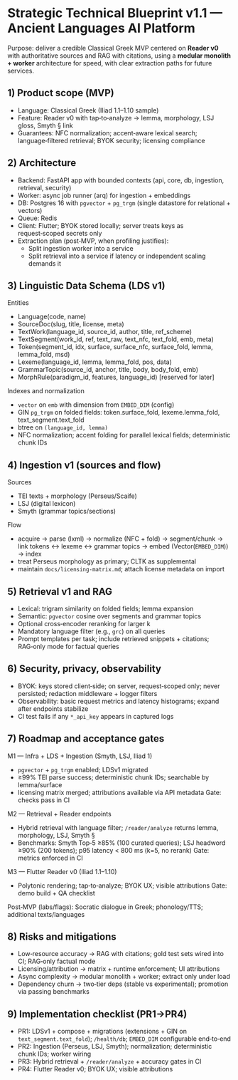 # Strategic Technical Blueprint v1.1 — Ancient Languages AI Platform

Purpose: deliver a credible Classical Greek MVP centered on **Reader v0** with authoritative sources and RAG with citations, using a **modular monolith + worker** architecture for speed, with clear extraction paths for future services.

## 1) Product scope (MVP)
- Language: Classical Greek (Iliad 1.1–1.10 sample)
- Feature: Reader v0 with tap‑to‑analyze → lemma, morphology, LSJ gloss, Smyth § link
- Guarantees: NFC normalization; accent‑aware lexical search; language‑filtered retrieval; BYOK security; licensing compliance

## 2) Architecture
- Backend: FastAPI app with bounded contexts (api, core, db, ingestion, retrieval, security)
- Worker: async job runner (arq) for ingestion + embeddings
- DB: Postgres 16 with `pgvector` + `pg_trgm` (single datastore for relational + vectors)
- Queue: Redis
- Client: Flutter; BYOK stored locally; server treats keys as request‑scoped secrets only
- Extraction plan (post‑MVP, when profiling justifies):
  - Split ingestion worker into a service
  - Split retrieval into a service if latency or independent scaling demands it

## 3) Linguistic Data Schema (LDS v1)
Entities
- Language(code, name)
- SourceDoc(slug, title, license, meta)
- TextWork(language_id, source_id, author, title, ref_scheme)
- TextSegment(work_id, ref, text_raw, text_nfc, text_fold, emb, meta)
- Token(segment_id, idx, surface, surface_nfc, surface_fold, lemma, lemma_fold, msd)
- Lexeme(language_id, lemma, lemma_fold, pos, data)
- GrammarTopic(source_id, anchor, title, body, body_fold, emb)
- MorphRule(paradigm_id, features, language_id) [reserved for later]

Indexes and normalization
- `vector` on `emb` with dimension from `EMBED_DIM` (config)
- GIN `pg_trgm` on folded fields: token.surface_fold, lexeme.lemma_fold, text_segment.text_fold
- btree on `(language_id, lemma)`
- NFC normalization; accent folding for parallel lexical fields; deterministic chunk IDs

## 4) Ingestion v1 (sources and flow)
Sources
- TEI texts + morphology (Perseus/Scaife)
- LSJ (digital lexicon)
- Smyth (grammar topics/sections)

Flow
- acquire → parse (lxml) → normalize (NFC + fold) → segment/chunk → link tokens ↔ lexeme ↔ grammar topics → embed (Vector(`EMBED_DIM`)) → index
- treat Perseus morphology as primary; CLTK as supplemental
- maintain `docs/licensing-matrix.md`; attach license metadata on import

## 5) Retrieval v1 and RAG
- Lexical: trigram similarity on folded fields; lemma expansion
- Semantic: `pgvector` cosine over segments and grammar topics
- Optional cross‑encoder reranking for larger k
- Mandatory language filter (e.g., `grc`) on all queries
- Prompt templates per task; include retrieved snippets + citations; RAG‑only mode for factual queries

## 6) Security, privacy, observability
- BYOK: keys stored client‑side; on server, request‑scoped only; never persisted; redaction middleware + logger filters
- Observability: basic request metrics and latency histograms; expand after endpoints stabilize
- CI test fails if any `*_api_key` appears in captured logs

## 7) Roadmap and acceptance gates
M1 — Infra + LDS + Ingestion (Smyth, LSJ, Iliad 1)
- `pgvector` + `pg_trgm` enabled; LDSv1 migrated
- ≥99% TEI parse success; deterministic chunk IDs; searchable by lemma/surface
- licensing matrix merged; attributions available via API metadata
Gate: checks pass in CI

M2 — Retrieval + Reader endpoints
- Hybrid retrieval with language filter; `/reader/analyze` returns lemma, morphology, LSJ, Smyth §
- Benchmarks: Smyth Top‑5 ≥85% (100 curated queries); LSJ headword ≥90% (200 tokens); p95 latency < 800 ms (k=5, no rerank)
Gate: metrics enforced in CI

M3 — Flutter Reader v0 (Iliad 1.1–1.10)
- Polytonic rendering; tap‑to‑analyze; BYOK UX; visible attributions
Gate: demo build + QA checklist

Post‑MVP (labs/flags): Socratic dialogue in Greek; phonology/TTS; additional texts/languages

## 8) Risks and mitigations
- Low‑resource accuracy → RAG with citations; gold test sets wired into CI; RAG‑only factual mode
- Licensing/attribution → matrix + runtime enforcement; UI attributions
- Async complexity → modular monolith + worker; extract only under load
- Dependency churn → two‑tier deps (stable vs experimental); promotion via passing benchmarks

## 9) Implementation checklist (PR1→PR4)
- PR1: LDSv1 + compose + migrations (extensions + GIN on `text_segment.text_fold`); `/health/db`; `EMBED_DIM` configurable end‑to‑end
- PR2: Ingestion (Perseus, LSJ, Smyth); normalization; deterministic chunk IDs; worker wiring
- PR3: Hybrid retrieval + `/reader/analyze` + accuracy gates in CI
- PR4: Flutter Reader v0; BYOK UX; visible attributions